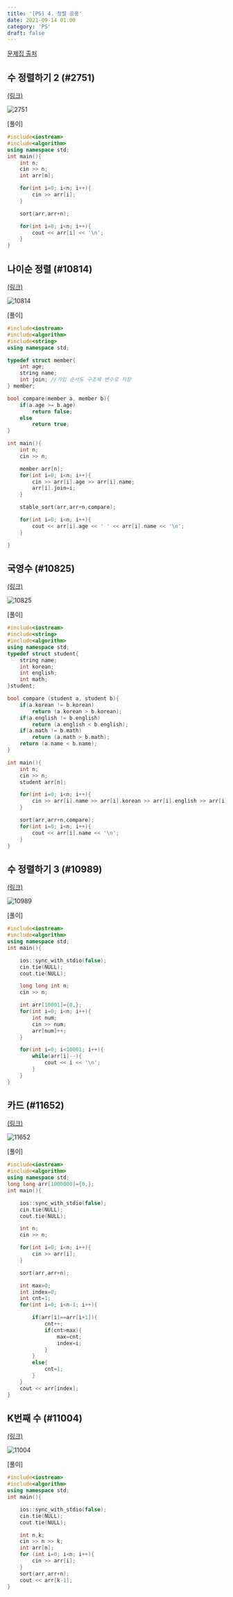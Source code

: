 ```yaml
---
title: '[PS] 4. 정렬 응용'
date: 2021-09-14 01:00
category: 'PS'
draft: false
---
```


[문제집 출처](https://plzrun.tistory.com/entry/%EC%95%8C%EA%B3%A0%EB%A6%AC%EC%A6%98-%EB%AC%B8%EC%A0%9C%ED%92%80%EC%9D%B4PS-%EC%8B%9C%EC%9E%91%ED%95%98%EA%B8%B0)

## 수 정렬하기 2 (#2751)

[(링크)](https://www.acmicpc.net/problem/2751)

![2751](./images/4/2751.PNG)

[풀이]

```cpp
#include<iostream>
#include<algorithm>
using namespace std;
int main(){
    int n;
    cin >> n;
    int arr[n];

    for(int i=0; i<n; i++){
        cin >> arr[i];
    }

    sort(arr,arr+n);

    for(int i=0; i<n; i++){
        cout << arr[i] << '\n';
    }
}
```

## 나이순 정렬 (#10814)

[(링크)](https://www.acmicpc.net/problem/10814)

![10814](./images/4/10814.PNG)

[풀이]

```cpp
#include<iostream>
#include<algorithm>
#include<string>
using namespace std;

typedef struct member{
    int age;
    string name;
    int join; //가입 순서도 구조체 변수로 저장
} member;

bool compare(member a, member b){
    if(a.age >= b.age)
        return false;
    else
        return true;
}

int main(){
    int n;
    cin >> n;

    member arr[n];
    for(int i=0; i<n; i++){
        cin >> arr[i].age >> arr[i].name;
        arr[i].join=i;
    }

    stable_sort(arr,arr+n,compare);

    for(int i=0; i<n; i++){
        cout << arr[i].age << ' ' << arr[i].name << '\n';
    }

}
```

## 국영수 (#10825)

[(링크)](https://www.acmicpc.net/problem/10825)

![10825](./images/4/10825.PNG)

[풀이]

```cpp
#include<iostream>
#include<string>
#include<algorithm>
using namespace std;
typedef struct student{
    string name;
    int korean;
    int english;
    int math;
}student;

bool compare (student a, student b){
    if(a.korean != b.korean)
        return (a.korean > b.korean);
    if(a.english != b.english)
        return (a.english < b.english);
    if(a.math != b.math)
        return (a.math > b.math);
    return (a.name < b.name);
}

int main(){
    int n;
    cin >> n;
    student arr[n];

    for(int i=0; i<n; i++){
        cin >> arr[i].name >> arr[i].korean >> arr[i].english >> arr[i].math;
    }

    sort(arr,arr+n,compare);
    for(int i=0; i<n; i++){
        cout << arr[i].name << '\n';
    }
}
```

## 수 정렬하기 3 (#10989)

[(링크)](https://www.acmicpc.net/problem/10989)

![10989](./images/4/10989.PNG)

[풀이]

```cpp
#include<iostream>
#include<algorithm>
using namespace std;
int main(){

    ios::sync_with_stdio(false);
    cin.tie(NULL);
    cout.tie(NULL);

    long long int n;
    cin >> n;

    int arr[10001]={0,};
    for(int i=0; i<n; i++){
        int num;
        cin >> num;
        arr[num]++;
    }

    for(int i=0; i<10001; i++){
        while(arr[i]--){
            cout << i << '\n';
        }
    }
}
```

## 카드 (#11652)

[(링크)](https://www.acmicpc.net/problem/11652)

![11652](./images/4/11652.PNG)

[풀이]

```cpp
#include<iostream>
#include<algorithm>
using namespace std;
long long arr[1000000]={0,};
int main(){

    ios::sync_with_stdio(false);
    cin.tie(NULL);
    cout.tie(NULL);

    int n;
    cin >> n;

    for(int i=0; i<n; i++){
        cin >> arr[i];
    }

    sort(arr,arr+n);

    int max=0;
    int index=0;
    int cnt=1;
    for(int i=0; i<n-1; i++){

        if(arr[i]==arr[i+1]){
            cnt++;
            if(cnt>max){
                max=cnt;
                index=i;
            }
        }
        else{
            cnt=1;
        }
    }
    cout << arr[index];
}
```

## K번째 수 (#11004)

[(링크)](https://www.acmicpc.net/problem/11004)

![11004](./images/4/11004.PNG)

[풀이]

```cpp
#include<iostream>
#include<algorithm>
using namespace std;
int main(){

    ios::sync_with_stdio(false);
    cin.tie(NULL);
    cout.tie(NULL);

    int n,k;
    cin >> n >> k;
    int arr[n];
    for (int i=0; i<n; i++){
        cin >> arr[i];
    }
    sort(arr,arr+n);
    cout << arr[k-1];
}
```
